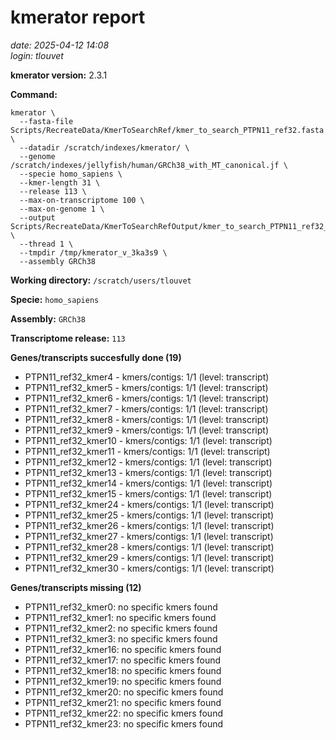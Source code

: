 # kmerator report
*date: 2025-04-12 14:08*  
*login: tlouvet*

**kmerator version:** 2.3.1

**Command:**

```
kmerator \
  --fasta-file Scripts/RecreateData/KmerToSearchRef/kmer_to_search_PTPN11_ref32.fasta \
  --datadir /scratch/indexes/kmerator/ \
  --genome /scratch/indexes/jellyfish/human/GRCh38_with_MT_canonical.jf \
  --specie homo_sapiens \
  --kmer-length 31 \
  --release 113 \
  --max-on-transcriptome 100 \
  --max-on-genome 1 \
  --output Scripts/RecreateData/KmerToSearchRefOutput/kmer_to_search_PTPN11_ref32_output \
  --thread 1 \
  --tmpdir /tmp/kmerator_v_3ka3s9 \
  --assembly GRCh38
```

**Working directory:** `/scratch/users/tlouvet`

**Specie:** `homo_sapiens`

**Assembly:** `GRCh38`

**Transcriptome release:** `113`

**Genes/transcripts succesfully done (19)**

- PTPN11_ref32_kmer4 - kmers/contigs: 1/1 (level: transcript)
- PTPN11_ref32_kmer5 - kmers/contigs: 1/1 (level: transcript)
- PTPN11_ref32_kmer6 - kmers/contigs: 1/1 (level: transcript)
- PTPN11_ref32_kmer7 - kmers/contigs: 1/1 (level: transcript)
- PTPN11_ref32_kmer8 - kmers/contigs: 1/1 (level: transcript)
- PTPN11_ref32_kmer9 - kmers/contigs: 1/1 (level: transcript)
- PTPN11_ref32_kmer10 - kmers/contigs: 1/1 (level: transcript)
- PTPN11_ref32_kmer11 - kmers/contigs: 1/1 (level: transcript)
- PTPN11_ref32_kmer12 - kmers/contigs: 1/1 (level: transcript)
- PTPN11_ref32_kmer13 - kmers/contigs: 1/1 (level: transcript)
- PTPN11_ref32_kmer14 - kmers/contigs: 1/1 (level: transcript)
- PTPN11_ref32_kmer15 - kmers/contigs: 1/1 (level: transcript)
- PTPN11_ref32_kmer24 - kmers/contigs: 1/1 (level: transcript)
- PTPN11_ref32_kmer25 - kmers/contigs: 1/1 (level: transcript)
- PTPN11_ref32_kmer26 - kmers/contigs: 1/1 (level: transcript)
- PTPN11_ref32_kmer27 - kmers/contigs: 1/1 (level: transcript)
- PTPN11_ref32_kmer28 - kmers/contigs: 1/1 (level: transcript)
- PTPN11_ref32_kmer29 - kmers/contigs: 1/1 (level: transcript)
- PTPN11_ref32_kmer30 - kmers/contigs: 1/1 (level: transcript)


**Genes/transcripts missing (12)**

- PTPN11_ref32_kmer0: no specific kmers found
- PTPN11_ref32_kmer1: no specific kmers found
- PTPN11_ref32_kmer2: no specific kmers found
- PTPN11_ref32_kmer3: no specific kmers found
- PTPN11_ref32_kmer16: no specific kmers found
- PTPN11_ref32_kmer17: no specific kmers found
- PTPN11_ref32_kmer18: no specific kmers found
- PTPN11_ref32_kmer19: no specific kmers found
- PTPN11_ref32_kmer20: no specific kmers found
- PTPN11_ref32_kmer21: no specific kmers found
- PTPN11_ref32_kmer22: no specific kmers found
- PTPN11_ref32_kmer23: no specific kmers found
